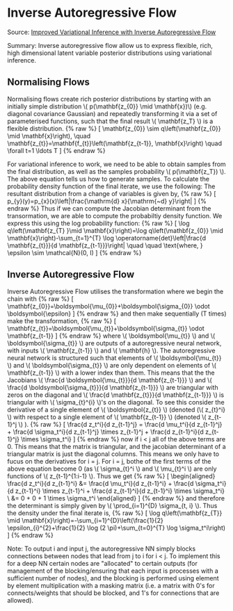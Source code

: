 # Inverse Autoregressive Flow

Source: [Improved Variational Inference with Inverse Autoregressive Flow](https://arxiv.org/abs/1606.04934)

Summary: Inverse autoregressive flow allow us to express flexible, rich, high dimensional latent variable posterior distributions  using variational inference. 

## Normalising Flows
Normalising flows create rich posterior distributions by starting with an initially simple distribution \\( p(\mathbf{z_{0}} \mid \mathbf{x})\\)   (e.g. diagonal covariance Gaussian) and repeatedly transforming it via a set of parameterised functions, such that the final result \\( \mathbf{z_T} \\) is a flexible distribution. 
{% raw %} 
\[
\mathbf{z_{0}} \sim q\left(\mathbf{z_{0}} \mid \mathbf{x}\right), \quad \mathbf{z_{t}}=\mathbf{f_{t}}\left(\mathbf{z_{t-1}}, \mathbf{x}\right) \quad \forall t=1 \ldots T
\]
{% endraw %} 

For variational inference to work, we need to be able to obtain samples from the final distribution, as well as the samples probability \\( p(\mathbf{z_T}) \\). The above equation tells us how to generate samples. To calculate the probability density function of the final iterate, we use the following: The resultant distribution from a change of variables is given by,
{% raw %} 
\[
p_{y}(y)=p_{x}(x)\left|\frac{\mathrm{d} x}{\mathrm{~d} y}\right|
\]
{% endraw %} 
Thus if we can compute the Jacobian determinant from the transormation, we are able to compute the probabiltiy density function. We express this using the log probability function: 
{% raw %} 
\[
\log q\left(\mathbf{z_{T} }\mid \mathbf{x}\right)=\log q\left(\mathbf{z_{0}} \mid \mathbf{x}\right)-\sum_{t=1}^{T} \log \operatorname{det}\left|\frac{d \mathbf{z_{t}}}{d \mathbf{z_{t-1}}}\right| \quad \quad \text{where, } \epsilon \sim \mathcal{N}(0, I)
\]
{% endraw %} 


## Inverse Autoregressive Flow
Inverse Autoregressive Flow utilises the transformation where we begin the chain with
{% raw %} 
\[
\mathbf{z_{0}}=\boldsymbol{\mu_{0}}+\boldsymbol{\sigma_{0}} \odot \boldsymbol{\epsilon}
\]
{% endraw %} 
and then make sequentially (T times) make the transformation,
{% raw %} 
\[
\mathbf{z_{t}}=\boldsymbol{\mu_{t}}+\boldsymbol{\sigma_{t}} \odot \mathbf{z_{t-1}}
\]
{% endraw %} 
where \\( \boldsymbol{\mu_{t}} \\) and \\( \boldsymbol{\sigma_{t}} \\) are outputs of a autoregressive neural network, with inputs \\( \mathbf{z_{t-1}} \\) and \\( \mathbf{h} \\). The autoregressive neural network is structured such that elements of \\( \boldsymbol{\mu_{t}} \\) and \\( \boldsymbol{\sigma_{t}} \\) are only dependent on elements of \\( \mathbf{z_{t-1}} \\) with a lower index than them. This means that the the Jacobians \\( \frac{d \boldsymbol{\mu_{t}}}{d \mathbf{z_{t-1}}} \\) and \\( \frac{d \boldsymbol{\sigma_{t}}}{d \mathbf{z_{t-1}}} \\) are triangular with zeros on the diagonal and \\( \frac{d \mathbf{z_{t}}}{d \mathbf{z_{t-1}}} \\) is triangular with \\( \sigma_{t}^{i} \\)'s on the diagonal. To see this consider the derivative of a single element of \\( \boldsymbol{z_{t}} \\) (denoted (\\( z_{t}^i} \\) with respect to a single element of \\( \mathbf{z_{t-1}} \\) (denoted \\(  z_{t-1}^j \\) ). 
{% raw %} 
\[
\frac{d z_t^i}{d z_{t-1}^j} = \frac{d \mu_t^i}{d z_{t-1}^j} + \frac{d \sigma_t^i}{d z_{t-1}^j} \times z_{t-1}^j + \frac{d z_{t-1}^i}{d z_{t-1}^j} \times \sigma_t^i}
\]
{% endraw %} 
now if i < j all of the above terms are 0. This means that the matrix is triangular, and the jacobian determinant of a triangular matrix is just the diagonal columns. This means we only have to fucus on the derivatives for i = j. For i = j, bothe of the first terms of the above equation become 0 (as \\( \sigma_{t}^i \\) and \\( \mu_{t}^i \\) are only functions of \\( z_{t-1}^{1:i-1} \\). Thus we get
{% raw %} 
\[
\begin{aligned}
\frac{d z_t^i}{d z_{t-1}^i} &= \frac{d \mu_t^i}{d z_{t-1}^i} + \frac{d \sigma_t^i}{d z_{t-1}^i} \times z_{t-1}^i + \frac{d z_{t-1}^i}{d z_{t-1}^i} \times \sigma_t^i} \\
                            &= 0 + 0 + 1 \times \sigma_t^i
\end{aligned}
\]
{% endraw %} 
and therefore the determinant is simply given by \\( \prod_{i=1}^{D} \sigma_{t, i} \\). Thus the density under the final iterate is,
{% raw %} 
\[
\log q\left(\mathbf{z_{T}} \mid \mathbf{x}\right)=-\sum_{i=1}^{D}\left(\frac{1}{2} \epsilon_{i}^{2}+\frac{1}{2} \log (2 \pi)+\sum_{t=0}^{T} \log \sigma_t^i\right)
\]
{% endraw %} 


Note: To output i and input j, the autoregressive NN simply blocks connections between nodes that lead from j to i for i < j. To implement this for a deep NN certain nodes are "allocated" to certain outputs (for management of the blocking/ensuring that each input is processes with a sufficient number of nodes), and the blocking is performed using element by element multiplication with a masking matrix (i.e. a matrix with 0's for connects/weights that should be blocked, and 1's for connections that are allowed). 

